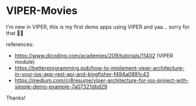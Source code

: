 # VIPER-Movies

I'm new in VIPER, this is my first demo apps using VIPER and yaa... sorry for that 🙏🏼

references:
- https://www.dicoding.com/academies/209/tutorials/11402 (VIPER module)
- https://betterprogramming.pub/how-to-implement-viper-architecture-in-your-ios-app-rest-api-and-kingfisher-f494a0891c43
- https://medium.com/cr8resume/viper-architecture-for-ios-project-with-simple-demo-example-7a07321dbd29


Thanks!
